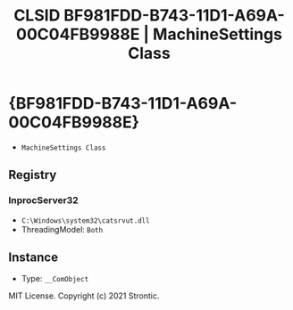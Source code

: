 ﻿---
title: "CLSID BF981FDD-B743-11D1-A69A-00C04FB9988E | MachineSettings Class"
excerpt: What is COM-Object CLSID BF981FDD-B743-11D1-A69A-00C04FB9988E?
---

# {BF981FDD-B743-11D1-A69A-00C04FB9988E}

* `MachineSettings Class`

## Registry


### InprocServer32

* `C:\Windows\system32\catsrvut.dll`
* ThreadingModel: `Both`

## Instance

* Type: `__ComObject`

MIT License. Copyright (c) 2021 Strontic.


